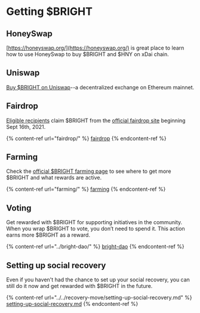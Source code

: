# Getting $BRIGHT

## HoneySwap

[https://honeyswap.org/](https://honeyswap.org/) is great place to learn how to use HoneySwap to buy $BRIGHT and $HNY on xDai chain.

## Uniswap

[Buy $BRIGHT on Uniswap](https://app.uniswap.org/#/swap?inputCurrency=0xc02aaa39b223fe8d0a0e5c4f27ead9083c756cc2\&outputCurrency=0x5dd57da40e6866c9fcc34f4b6ddc89f1ba740dfe)--a decentralized exchange on Ethereum mainnet.

## Fairdrop

[Eligible recipients](fairdrop/eligibility.md) claim $BRIGHT from the [official fairdrop site](https://fairdrop.brightid.org) beginning Sept 16th, 2021.

{% content-ref url="fairdrop/" %}
[fairdrop](fairdrop/)
{% endcontent-ref %}

## Farming

Check the [official $BRIGHT farming page](https://fairdrop.brightid.org/farms) to see where to get more $BRIGHT and what rewards are active.

{% content-ref url="farming/" %}
[farming](farming/)
{% endcontent-ref %}

## Voting

Get rewarded with $BRIGHT for supporting initiatives in the community. When you wrap $BRIGHT to vote, you don’t need to spend it. This action earns more $BRIGHT as a reward.

{% content-ref url="../bright-dao/" %}
[bright-dao](../bright-dao/)
{% endcontent-ref %}

## Setting up social recovery

Even if you haven't had the chance to set up your social recovery, you can still do it now and get rewarded with $BRIGHT in the future.

{% content-ref url="../../recovery-move/setting-up-social-recovery.md" %}
[setting-up-social-recovery.md](../../recovery-move/setting-up-social-recovery.md)
{% endcontent-ref %}

